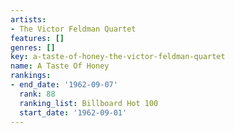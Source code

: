 ```yaml
---
artists:
- The Victor Feldman Quartet
features: []
genres: []
key: a-taste-of-honey-the-victor-feldman-quartet
name: A Taste Of Honey
rankings:
- end_date: '1962-09-07'
  rank: 88
  ranking_list: Billboard Hot 100
  start_date: '1962-09-01'
---
```


